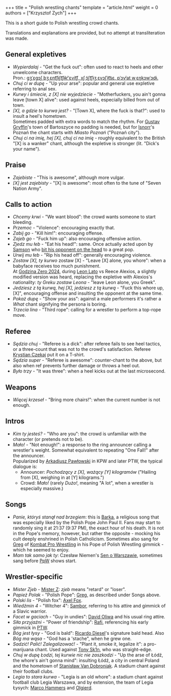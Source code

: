+++
title = "Polish wrestling chants"
template = "article.html"
weight = 0
authors = ["Krzysztof Zych"]
+++

This is a short guide to Polish wrestling crowd chants.

<!-- more -->

Translations and explanations are provided, but no attempt at transliteration was made.

## General expletives

* _Wypierdalaj_ - "Get the fuck out": often used to react to heels and other unwelcome characters. \
  Pron.: [ɡʒˈɛɡɔʃ bʒˌɛnt͡ʃɨʃt͡ʃɨkʲˈɛvit͡ʃ, xʃˌɔ̃ʃt͡ʃɨʒˌɛvɔʃˈɨt͡sɛ, pˈɔvʲat wˌɛŋkɔwˈɔdɨ.](https://unalengua.com/ipa-translate?hl=en&ttsLocale=pl-PL&voiceId=Maja&text=Grzegorz+Brz%C4%99czyszczykiewicz%2C+Chrz%C4%85szczy%C5%BCewoszyce%2C+powiat+%C5%81%C4%99ko%C5%82ody.&sl=pl&ttsMode=sentence&speed=4)
* _Chuj ci w dupę_ - "Up your arse": popular and general use expletive referring to anal sex.
* _Kurwy i śmiecie, z [X] nie wyjedziecie_ - "Motherfuckers, you ain't gonna leave [town X] alive": used against heels, especially billed from out of town.
* _[X], a gdzie to kurwa jest?_ - "[Town X], where the fuck is that?": used to insult a heel's hometown. \
  Sometimes padded with extra words to match the rhythm. For [Gustav Gryffin](@/w/gustav-gryffin.md)'s town of Bartoszyce no padding is needed, but for [Isnorr](@/w/isnorr.md)'s Poznań the chant starts with _Miasto Poznań_ ("Poznań city").
* _Chuj ci na imię, hej [X], chuj ci na imię_ - roughly equivalent to the British "[X] is a wanker" chant, although the expletive is stronger (lit. "Dick's your name").

## Praise

* _Zajebiste_ - "This is awesome", although more vulgar.
* _[X] jest zajebisty_ - "[X] is awesome": most often to the tune of "Seven Nation Army".

## Calls to action

* _Chcemy krwi_ - "We want blood": the crowd wants someone to start bleeding.
* _Przemoc_ - "Violence": encouraging exactly that.
* _Zabij go_ - "Kill him!": encouraging offense.
* _Zajeb go_ - "Fuck him up": also encouraging offensive action.
* _Zjedz mu łeb_ - "Eat his head!": same. Once actually acted upon by [Samson](@/w/samson.md) who [bit his opponent on the head](@/e/mzw/2024-10-12-mzw-no-time-to-die.md) to a great pop.
* _Urwij mu łeb_ - "Rip his head off": generally encouraging violence.
* _Zostaw [X], ty kurwo_ zostaw [X] - "Leave [X] alone, you whore": when a babyface receives too much punishment. \
  At [Godzina Zero 2024](@/e/kpw/2024-09-07-kpw-godzina-zero-2024.md), during [Leon Lato](@/w/leon-lato.md) vs Reece Alexios, a slightly modified version was heard, replacing the expletive with Alexios's nationality: _ty Greku zostaw Leona_ - "leave Leon alone, you Greek".
* _Jedziesz z tą kurwą, hej [X], jedziesz z tą kurwą_ - "Fuck this whore up, [X]", encouraging offense and insulting the opponent at the same time.
* _Pokaż dupę_ - "Show your ass": against a male performers it's rather a _What_ chant signifying the persona is boring.
* _Trzecia lina_ - "Third rope": calling for a wrestler to perform a top-rope move.

## Referee

* _Sędzia chuj_ - "Referee is a dick": after referee fails to see heel tactics, or a three-count that was not to the crowd's satisfaction. Referee [Krystian Czekaj](@/w/krystian-czekaj.md) put it on a T-shirt.
* _Sędzia super_ - "Referee is awesome": counter-chant to the above, but also when ref prevents further damage or throws a heel out.
* _Było trzy_ - "It was three": when a heel kicks out at the last microsecond.

## Weapons

* _Więcej krzeseł_ - "Bring more chairs!": when the current number is not enough.

## Intros

* _Kim ty jesteś?_ - "Who are you": the crowd is unfamiliar with the character (or pretends not to be).
* _Mało!_ - "Not enough!": a response to the ring announcer calling a wrestler's weight. Somewhat equivalent to repeating "One Fall!" after the announcer. \
  Popularized by [Arkadiusz Pawłowski](@/w/pan-pawlowski.md) in KPW and later PTW, the typical dialogue is:
  - Announcer: _Pochodzący z [X], ważący [Y] kilogramów_ ("Hailing from [X], weighing in at [Y] kilograms.")
  - Crowd: _Mało!_ (rarely _Dużo!_, meaning "A lot", when a wrestler is especially massive.)

## Songs

* _Panie, któryś stanął nad brzegiem_: this is [Barka](https://en.wikipedia.org/wiki/Lord,_You_Have_Come_to_the_Lakeshore), a religious song that was especially liked by the Polish Pope John Paul II. Fans may start to randomly sing it at 21:37 (9:37&nbsp;PM), the exact hour of his death. It is not in the Pope's memory, however, but rather the opposite - mocking his cult deeply enshrined in Polish Catholicism.
  Sometimes also sang for [Greg](@/w/greg.md) of [Kombat Pro Wrestling](@/o/kpw.md) in his Pope of Polish Wrestling gimmick - which he seemed to enjoy.
* _Mam tak samo jak ty_: Czesław Niemen's [Sen o Warszawie](https://www.youtube.com/watch?v=ePNUSmH3dMI), sometimes sang before [PpW](@/o/ppw.md) shows start.

## Wrestler-specific

* _Mister Zjeb_ - [Mister Z](@/w/mister-z.md): _zjeb_ means "retard" or "loser".
* _Papież Polak_ - "Polish Pope": [Greg](@/w/greg.md), as described under Songs above.
* _Polski lis_ - "Polish fox": [Axel Fox](@/w/axel-fox.md).
* _Wiedźmin 4_ - "Witcher 4": [Sambor](@/w/sambor.md), referring to his attire and gimmick of a Slavic warrior.
* _Facet w gaciach_ - "Guy in undies": [David Oliwa](@/w/david-oliwa.md) and his usual ring attire.
* _Siła przyjaźni_ - "Power of friendship": [Rafi](@/w/rafi.md), referencing his early gimmick in [PTW](@/o/ptw.md).
* _Bóg jest łysy_ - "God is bald": [Ricardo Diesel](@/w/ricardo-diesel.md)'s signature bald head. Also _Bóg ma wąsa_ - "God has a 'stache", when he grew one.
* _Sadzić! Palić! Zalegalizować!_ - "Plant it, smoke it, legalize it": a pro-marijuana chant. Used against [Tony Sk1n](@/w/tony-sk1n.md), who was straight-edge.
* _Chuj w dupę Łodzi, tej kurwie nic nie zaszkodzi_ - "Up the arse of Łódź, the whore's ain't gonna mind": insulting Łódź, a city in central Poland and the hometown of [Stanisław Van Dobroniak](@/w/stanislaw-van-dobroniak.md). A stadium chant against their football clubs.
* _Legia to stara kurwa_ - "Legia is an old whore": a stadium chant against football club Legia Warszawa, and by extension, the team of Legia Łysych: [Marco Hammers](@/w/marco-hammers.md) and [Olgierd](@/w/olgierd.md).
